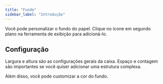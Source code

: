 ```yaml
---
title: "Fundo"
sidebar_label: "Introdução"
---
```



Você pode personalizar o fundo do papel. Clique no ícone em segundo plano na ferramenta de exibição para adicioná-lo.

## Configuração

Largura e altura são as configurações gerais da caixa. Espaço e contagem são importantes se você quiser adicionar uma estrutura complexa.

Além disso, você pode customizar a cor do fundo.
